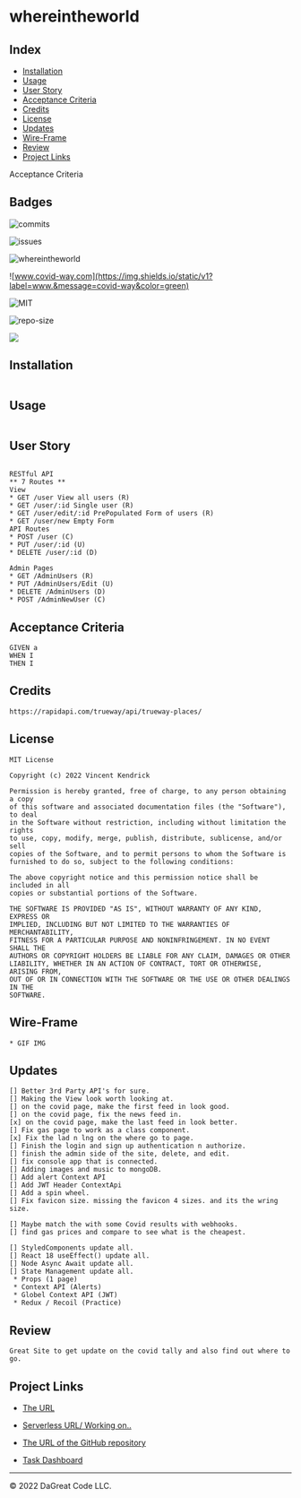 # whereintheworld

## Index
- [Installation](#installation)
- [Usage](#usage)
- [User Story](#user-story)
- [Acceptance Criteria](#acceptance-criteria)
- [Credits](#credits)
- [License](#license)
- [Updates](#updates)
- [Wire-Frame](#wire-frame)
- [Review](#review)
- [Project Links](#project-links)

Acceptance Criteria

## Badges

![commits](https://img.shields.io/github/commit-activity/y/dagreatcode/whereintheworld)

![issues](https://img.shields.io/github/issues-pr-raw/dagreatcode/whereintheworld?style=plastic)

![whereintheworld](https://img.shields.io/github/languages/top/dagreatcode/whereintheworld)

![www.covid-way.com](https://img.shields.io/static/v1?label=www.&message=covid-way&color=green)

![MIT](https://img.shields.io/github/license/dagreatcode/whereintheworld)

![repo-size](https://img.shields.io/github/repo-size/dagreatcode/whereintheworld)

![](https://img.shields.io/tokei/lines/github/dagreatcode/whereintheworld)

## Installation

```

```

## Usage

```

```

## User Story

```

RESTful API
** 7 Routes **
View
* GET /user View all users (R)
* GET /user/:id Single user (R)
* GET /user/edit/:id PrePopulated Form of users (R)
* GET /user/new Empty Form
API Routes
* POST /user (C)
* PUT /user/:id (U)
* DELETE /user/:id (D)

Admin Pages
* GET /AdminUsers (R)
* PUT /AdminUsers/Edit (U)
* DELETE /AdminUsers (D)
* POST /AdminNewUser (C)

```

## Acceptance Criteria

```
GIVEN a
WHEN I
THEN I
```

## Credits

```
https://rapidapi.com/trueway/api/trueway-places/

```

## License

```
MIT License

Copyright (c) 2022 Vincent Kendrick

Permission is hereby granted, free of charge, to any person obtaining a copy
of this software and associated documentation files (the "Software"), to deal
in the Software without restriction, including without limitation the rights
to use, copy, modify, merge, publish, distribute, sublicense, and/or sell
copies of the Software, and to permit persons to whom the Software is
furnished to do so, subject to the following conditions:

The above copyright notice and this permission notice shall be included in all
copies or substantial portions of the Software.

THE SOFTWARE IS PROVIDED "AS IS", WITHOUT WARRANTY OF ANY KIND, EXPRESS OR
IMPLIED, INCLUDING BUT NOT LIMITED TO THE WARRANTIES OF MERCHANTABILITY,
FITNESS FOR A PARTICULAR PURPOSE AND NONINFRINGEMENT. IN NO EVENT SHALL THE
AUTHORS OR COPYRIGHT HOLDERS BE LIABLE FOR ANY CLAIM, DAMAGES OR OTHER
LIABILITY, WHETHER IN AN ACTION OF CONTRACT, TORT OR OTHERWISE, ARISING FROM,
OUT OF OR IN CONNECTION WITH THE SOFTWARE OR THE USE OR OTHER DEALINGS IN THE
SOFTWARE.
```

## Wire-Frame

```
* GIF IMG
```

## Updates

```
[] Better 3rd Party API's for sure.
[] Making the View look worth looking at.
[] on the covid page, make the first feed in look good.
[] on the covid page, fix the news feed in.
[x] on the covid page, make the last feed in look better.
[] Fix gas page to work as a class component.
[x] Fix the lad n lng on the where go to page.
[] Finish the login and sign up authentication n authorize.
[] finish the admin side of the site, delete, and edit.
[] fix console app that is connected.
[] Adding images and music to mongoDB.
[] Add alert Context API
[] Add JWT Header ContextApi
[] Add a spin wheel.
[] Fix favicon size. missing the favicon 4 sizes. and its the wring size.

[] Maybe match the with some Covid results with webhooks.
[] find gas prices and compare to see what is the cheapest.

[] StyledComponents update all.
[] React 18 useEffect() update all.
[] Node Async Await update all.
[] State Management update all.
 * Props (1 page)
 * Context API (Alerts)
 * Globel Context API (JWT)
 * Redux / Recoil (Practice)
```

## Review

```
Great Site to get update on the covid tally and also find out where to go.
```

## Project Links

- [The URL](https://whereintheworld34.herokuapp.com/)

- [Serverless URL/ Working on..](https://covid-way-wqpqp.mongodbstitch.com/)

- [The URL of the GitHub repository](https://github.com/dagreatcode/whereintheworld)

- [Task Dashboard](https://trello.com/b/b6Ym0v6u/no-covid-low-gas)

---

© 2022 DaGreat Code LLC.
